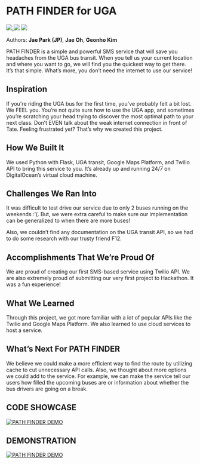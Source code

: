 # PATH FINDER for UGA 
<p>
  <a href="https://devpost.com/software/path-finder-l1zg0x">
    <img src="https://img.shields.io/badge/devpost-PATH%20FINDER-003E54?style=for-the-badge&logo=devpost"/>
  </a>
  <a><img src="https://img.shields.io/badge/Winner-Best%20Overall-F3BF1E?style=for-the-badge"/></a>
  <a><img src="https://img.shields.io/badge/Winner-Most%20Creative%20Use%20of%20Twilio-F3BF1E?style=for-the-badge"/></a>
</p>

Authors: **Jae Park (JP)**, **Jae Oh**, **Geonho Kim**

PATH FINDER is a simple and powerful SMS service that will save you headaches from the UGA bus transit. When you tell us your current location and where you want to go, we will find you the quickest way to get there. It’s that simple. What’s more, you don’t need the internet to use our service!

## Inspiration
If you're riding the UGA bus for the first time, you've probably felt a bit lost. We FEEL you. You’re not quite sure how to use the UGA app, and sometimes you’re scratching your head trying to discover the most optimal path to your next class. Don’t EVEN talk about the weak internet connection in front of Tate. Feeling frustrated yet? That’s why we created this project.

## How We Built It
We used Python with Flask, UGA transit, Google Maps Platform, and Twilio API to bring this service to you. It’s already up and running 24/7 on DigitalOcean’s virtual cloud machine.

## Challenges We Ran Into 
It was difficult to test drive our service due to only 2 buses running on the weekends :’(. But, we were extra careful to make sure our implementation can be generalized to when there are more buses!

Also, we couldn’t find any documentation on the UGA transit API, so we had to do some research with our trusty friend F12.

## Accomplishments That We’re Proud Of 
We are proud of creating our first SMS-based service using Twilio API. We are also extremely proud of submitting our very first project to Hackathon. It was a fun experience!

## What We Learned 
Through this project, we got more familiar with a lot of popular APIs like the Twilio and Google Maps Platform. We also learned to use cloud services to host a service.

## What’s Next For PATH FINDER
We believe we could make a more efficient way to find the route by utilizing cache to cut unnecessary API calls. Also, we thought about more options we could add to the service. For example, we can make the service tell our users how filled the upcoming buses are or information about whether the bus drivers are going on a break.

## CODE SHOWCASE
[![PATH FINDER DEMO](http://img.youtube.com/vi/BNNW--CPRdM/0.jpg)](http://www.youtube.com/watch?v=BNNW--CPRdM)

## DEMONSTRATION
[![PATH FINDER DEMO](http://img.youtube.com/vi/f0YUwrMpb_c/0.jpg)](http://www.youtube.com/watch?v=f0YUwrMpb_c)
